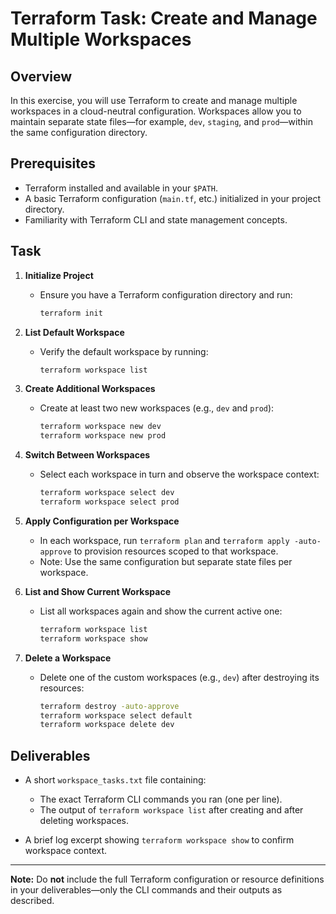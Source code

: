 # Terraform Task: Create and Manage Multiple Workspaces

## Overview

In this exercise, you will use Terraform to create and manage multiple workspaces in a cloud-neutral configuration. Workspaces allow you to maintain separate state files—for example, `dev`, `staging`, and `prod`—within the same configuration directory.

## Prerequisites

* Terraform installed and available in your `$PATH`.
* A basic Terraform configuration (`main.tf`, etc.) initialized in your project directory.
* Familiarity with Terraform CLI and state management concepts.

## Task

1. **Initialize Project**

   * Ensure you have a Terraform configuration directory and run:

     ```bash
     terraform init
     ```
2. **List Default Workspace**

   * Verify the default workspace by running:

     ```bash
     terraform workspace list
     ```
3. **Create Additional Workspaces**

   * Create at least two new workspaces (e.g., `dev` and `prod`):

     ```bash
     terraform workspace new dev
     terraform workspace new prod
     ```
4. **Switch Between Workspaces**

   * Select each workspace in turn and observe the workspace context:

     ```bash
     terraform workspace select dev
     terraform workspace select prod
     ```
5. **Apply Configuration per Workspace**

   * In each workspace, run `terraform plan` and `terraform apply -auto-approve` to provision resources scoped to that workspace.
   * Note: Use the same configuration but separate state files per workspace.
6. **List and Show Current Workspace**

   * List all workspaces again and show the current active one:

     ```bash
     terraform workspace list
     terraform workspace show
     ```
7. **Delete a Workspace**

   * Delete one of the custom workspaces (e.g., `dev`) after destroying its resources:

     ```bash
     terraform destroy -auto-approve
     terraform workspace select default
     terraform workspace delete dev
     ```

## Deliverables

* A short `workspace_tasks.txt` file containing:

  * The exact Terraform CLI commands you ran (one per line).
  * The output of `terraform workspace list` after creating and after deleting workspaces.
* A brief log excerpt showing `terraform workspace show` to confirm workspace context.

---

**Note:** Do **not** include the full Terraform configuration or resource definitions in your deliverables—only the CLI commands and their outputs as described.
